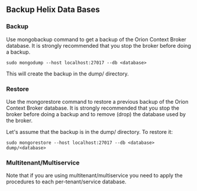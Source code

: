## Backup Helix Data Bases

### Backup
Use mongobackup command to get a backup of the Orion Context Broker database. It is strongly recommended that you stop the broker before doing a backup.

```
sudo mongodump --host localhost:27017 --db <database>
```

This will create the backup in the dump/ directory.

### Restore

Use the mongorestore command to restore a previous backup of the Orion Context Broker database. It is strongly recommended that you stop the broker before doing a backup and to remove (drop) the database used by the broker.

Let's assume that the backup is in the dump/ directory. To restore it:

```
sudo mongorestore --host localhost:27017 --db <database> dump/<database>
```

### Multitenant/Multiservice

Note that if you are using multitenant/multiservice you need to apply the procedures to each per-tenant/service database.
